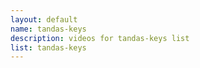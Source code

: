 ```yaml
--- 
layout: default
name: tandas-keys
description: videos for tandas-keys list
list: tandas-keys
---
```


<div class="player">
<div id="player"><!-- "https://www.youtube.com/watch?v={{site.data.lists[page.list][0]}}" --></div>
</div>

